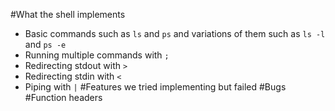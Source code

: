 #What the shell implements
* Basic commands such as `ls` and `ps` and variations of them such as `ls -l` and `ps -e`
* Running multiple commands with `;`
* Redirecting stdout with `>`
* Redirecting stdin with `<`
* Piping with `|`
#Features we tried implementing but failed
#Bugs
#Function headers
